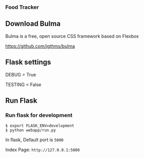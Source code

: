 ### Food Tracker

## Download Bulma
Bulma is a free, open source CSS framework based on Flexbox

https://github.com/jgthms/bulma

## Flask settings
DEBUG = True 

TESTING = False

## Run Flask
### Run flask for development
```
$ export FLASK_ENV=development
$ python webapp/run.py

```
In flask, Default port is `5000`

Index Page:  `http://127.0.0.1:5000`
